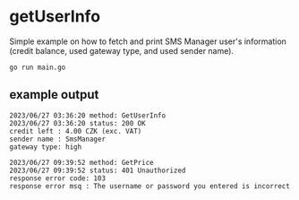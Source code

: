 # getUserInfo

Simple example on how to fetch and print SMS Manager user's information (credit balance, used gateway type, and used sender name).

```
go run main.go
```

## example output

```
2023/06/27 03:36:20 method: GetUserInfo
2023/06/27 03:36:20 status: 200 OK
credit left : 4.00 CZK (exc. VAT)
sender name : SmsManager
gateway type: high
```

```
2023/06/27 09:39:52 method: GetPrice
2023/06/27 09:39:52 status: 401 Unauthorized
response error code: 103
response error msq : The username or password you entered is incorrect
```
